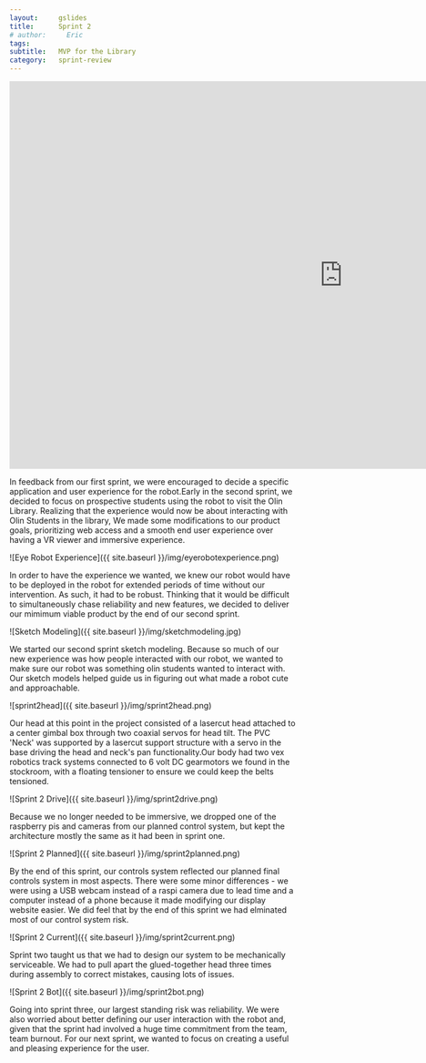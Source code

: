 ```yaml
---
layout:     gslides
title:      Sprint 2
# author:     Eric
tags: 		
subtitle:  	MVP for the Library
category:   sprint-review
---
```

<!-- Start Writing Below in Markdown -->



<iframe src="https://docs.google.com/presentation/d/e/2PACX-1vQD4b-YE17ESdS7082HWNQrv6eXjqZPW6zOFu8wyNbf6jWwPRlE3e-wO5PSyX2jk1dGyYkUsNW1Lovb/embed?start=false&loop=false&delayms=3000" frameborder="0" width="1170" height="681" allowfullscreen="true" mozallowfullscreen="true" webkitallowfullscreen="true"></iframe>

In feedback from our first sprint, we were encouraged to decide a specific application and user experience for the robot.Early in the second sprint, we decided to focus on prospective students using the robot to visit the Olin Library. Realizing that the experience would now be about interacting with Olin Students in the library, We made some modifications to our product goals, prioritizing web access and a smooth end user experience over having a VR viewer and immersive experience.

![Eye Robot Experience]({{ site.baseurl }}/img/eyerobotexperience.png)

In order to have the experience we wanted, we knew our robot would have to be deployed in the robot for extended periods of time without our intervention. As such, it had to be robust. Thinking that it would be difficult to simultaneously chase reliability and new features, we decided to deliver our mimimum viable product by the end of our second sprint.

![Sketch Modeling]({{ site.baseurl }}/img/sketchmodeling.jpg)

We started our second sprint sketch modeling. Because so much of our new experience was how people interacted with our robot, we wanted to make sure our robot was something olin students wanted to interact with. Our sketch models helped guide us in figuring out what made a robot cute and approachable.

![sprint2head]({{ site.baseurl }}/img/sprint2head.png)


Our head at this point in the project consisted of a lasercut head attached to a center gimbal box through two coaxial servos for head tilt. The PVC 'Neck' was supported by a lasercut support structure with a servo in the base driving the head and neck's pan functionality.Our body had two vex robotics track systems connected to 6 volt DC gearmotors we found in the stockroom, with a floating tensioner to ensure we could keep the belts tensioned. 

![Sprint 2 Drive]({{ site.baseurl }}/img/sprint2drive.png)


Because we no longer needed to be immersive, we dropped one of the raspberry pis and cameras from our planned control system, but kept the architecture mostly the same as it had been in sprint one. 

![Sprint 2 Planned]({{ site.baseurl }}/img/sprint2planned.png)

By the end of this sprint, our controls system reflected our planned final controls system in most aspects. There were some minor differences - we were using a USB webcam instead of a raspi camera due to lead time and a computer instead of a phone because it made modifying our display website easier. We did feel that by the end of this sprint we had elminated most of our control system risk.

![Sprint 2 Current]({{ site.baseurl }}/img/sprint2current.png)

Sprint two taught us that we had to design our system to be mechanically serviceable. We had to pull apart the glued-together head three times during assembly to correct mistakes, causing lots of issues.

![Sprint 2 Bot]({{ site.baseurl }}/img/sprint2bot.png)


Going into sprint three, our largest standing risk was reliability. We were also worried about better defining our user interaction with the robot and, given that the sprint had involved a huge time commitment from the team, team burnout. For our next sprint, we wanted to focus on creating a useful and pleasing experience for the user.





<!-- [Link to Google](https://www.google.com) -->
<!-- ![Image embed]({{ site.baseurl }}/img/Logo_Fairy_Tail_right.png) -->
